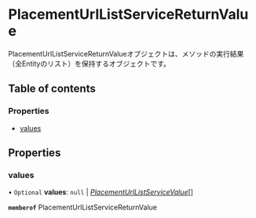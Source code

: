 # PlacementUrlListServiceReturnValue


<div lang=\"ja\">PlacementUrlListServiceReturnValueオブジェクトは、メソッドの実行結果（全Entityのリスト）を保持するオブジェクトです。</div> 

## Table of contents

### Properties

- [values](placementurllistservicereturnvalue.md#values)

## Properties

### values

• `Optional` **values**: ``null`` \| [*PlacementUrlListServiceValue*](placementurllistservicevalue.md)[]

**`memberof`** PlacementUrlListServiceReturnValue
